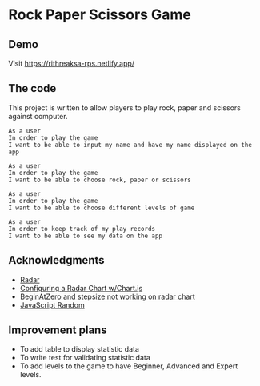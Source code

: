 # Rock Paper Scissors Game

## Demo

Visit https://rithreaksa-rps.netlify.app/

## The code
This project is written to allow players to play rock, paper and scissors against computer.

```
As a user
In order to play the game
I want to be able to input my name and have my name displayed on the app
``` 

```
As a user
In order to play the game
I want to be able to choose rock, paper or scissors 
```

```
As a user
In order to play the game
I want to be able to choose different levels of game
``` 

```
As a user
In order to keep track of my play records
I want to be able to see my data on the app 
``` 

## Acknowledgments
- [Radar](https://www.chartjs.org/docs/latest/charts/radar.html)
- [Configuring a Radar Chart w/Chart.js](https://stackoverflow.com/questions/43724333/configuring-a-radar-chart-w-chart-js)
- [BeginAtZero and stepsize not  working on radar chart](https://github.com/chartjs/Chart.js/issues/4209)
- [JavaScript Random](https://github.com/chartjs/Chart.js/issues/4209)
  
## Improvement plans

- To add table to display statistic data
- To write test for validating statistic data
- To add levels to the game to have Beginner, Advanced and Expert levels.